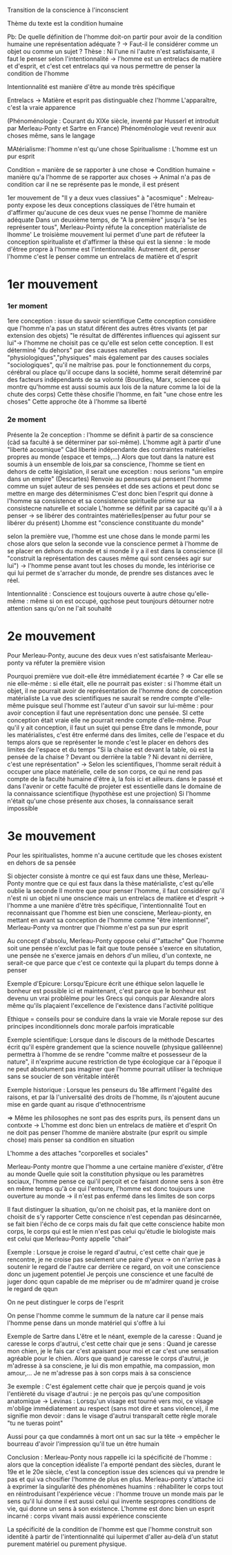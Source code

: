 Transition de la conscience à l'inconscient

Thème du texte est la condition humaine

Pb:  De quelle définition de l'homme doit-on partir pour avoir de la condition humaine une représentation adéquate ?
-> Faut-il le considérer comme un objet ou comme un sujet ?
Thèse : Ni l'une ni l'autre n'est satisfaisante, il faut le penser selon l'intentionnalité -> l'homme est un entrelacs de matière et d'esprit, et c'est cet entrelacs qui va nous permettre de penser la condition de l'homme

Intentionnalité est manière d'être au monde très spécifique

Entrelacs -> Matière et esprit pas distinguable chez l'homme
L'apparaître, c'est la vraie apparence

(Phénoménologie : Courant du XIXe siècle, inventé par Husserl et introduit par Merleau-Ponty et Sartre en France)
Phénoménologie veut revenir aux choses même, sans le langage

MAtérialisme: l'homme n'est qu'une chose
Spiritualisme : L'homme est un pur esprit

Condition = manière de se rapporter à une chose
=> Condition humaine = manière qu'a l'homme de se rapporter aux choses
-> Animal n'a pas de condition car il ne se représente pas le monde, il est présent

1er mouvement de "Il y a deux vues classiues" à "acosmique" : Melreau-ponty expose les deux conceptions classiques de l'être humain et d'affirmer qu'aucune de ces deux vues ne pense l'homme de manière adéquate
Dans un deuxième temps, de "A la première" jusqu'à "se les représenter tous", Merleau-Pointy réfute la conception matérialiste de lhomme'
Le troisième mouvement lui permet d'une part de réfuteer la conception spiritualiste et d'affirmer la thèse qui est la sienne : le mode d'êtree propre à l'homme est l'intentionnalité. Autrement dit, penser l'homme c'est le penser comme un entrelacs de matière et d'esprit

# 1er mouvement

### 1er moment

1ere conception : issue du savoir scientifique
Cette conception considère que l'homme n'a pas un statut diférent des autres êtres vivants (et par extension des objets) "le résultat de différentes influences qui agissent sur lui"-> l'homme ne choisit pas ce qu'elle est selon cette conception. Il est déterminé "du dehors" par des causes naturelles "physiologiques","physiques" mais également par des causes sociales "sociologiques", qu'il ne maîtrise pas. pour le fonctionnement du corps, cérébral ou place qu'il occupe dans la société, homme serait détemriné par des facteurs indépendants de sa volonté (Bourdieu, Marx, sciencee qui montre qu'homme est aussi soumis aux lois de la nature comme la loi de la chute des corps)
Cette thèse chosifie l'homme, en fait "une chose entre les choses"
Cette approche ôte à l'homme sa liberté

### 2e moment

Présente la 2e conception : l'homme se définit à partir de sa conscience (càd sa faculté à se déterminer par soi-même). L'homme agit à partir d'une "liberté acosmique"
Càd liberté indépendante des contraintes matérielles propres au monde (espace et temps,...)
Alors que tout dans la nature est soumis à un ensemble de lois,par sa conscience, l'homme se tient en dehors de cette législation, il serait une exception : nous serions "un empire dans un empire" (Descartes)
Renvoie au penseurs qui pensent l'homme comme un sujet auteur de ses pensées et dde ses actions et peut donc se mettre en marge des déterminismes
C'est donc bien l'esprit qui donne à l'homme sa consistence et sa consistence spirituelle prime sur sa consistecne naturelle et sociale
L'homme se définit par sa capacité qu'il a à penser -> se libérer des contraintes matérielles(penser au futur pour se libérer du présent)
Lhomme est "conscience constituante du monde"

selon la première vue, l'homme est une chose dans le monde parmi les chose alors que selon la seconde vue la conscience permet à l'homme de se placer en dehors du monde et si monde il y a il est dans la conscience (il "construit la représentation des causes même qui sont censées agir sur lui") -> l'homme pense avant tout les choses du monde, les intériorise ce qui lui permet de s'arracher du monde, de prendre ses distances avec le réel.


Intentionnalité : Conscience est toujours ouverte à autre chose qu'elle-même : même si on est occupé, qqchose peut tounjours détourner notre attention sans qu'on ne l'ait souhaité

# 2e mouvement

Pour Merleau-Ponty, aucune des deux vues n'est satisfaisante
Merleau-ponty va réfuter la première vision

Pourquoi première vue doit-elle être immédiatement écartée ?
=> Car elle se nie elle-même : si elle était, elle ne pourrait pas exister : si l'homme était un objet, il ne pourrait avoir de représentation de l'homme donc de conception matérialiste
La vue des scientifiques ne saurait se rendre compte d'elle-même puisque seul l'homme est l'auteur  d'un savoir sur lui-même : pour avoir conception il faut une représentation donc une pensée.
SI cette conception était vraie elle ne pourrait rendre compte d'elle-même.
Pour qu'il y ait conception, il faut un sujet qui pense
Etre dans le mmonde, pour les matérialistes, c'est être enfermé dans des limites, celle de l'espace et du temps alors que se représenter le monde c'est le placer en dehors des limites de l'espace et du temps
"Si la chaise est devant la table, où est la pensée de la chaise ? Devant ou derrière la table ? Ni devant ni derrière, c'est une représentation" -> Selon les scientifiques, l'homme serait réduit à occuper une place matérielle, celle de son corps, ce qui ne rend pas compte de la faculté humaine d'être à, la fois ici et ailleurs. dans le passé et dans l'avenir or cette faculté de projeter est essentielle dans le domaine de la connaissance scientifique (hypothèse est une projection)
Si l'homme n'était qu'une chose présente aux choses, la connaissance serait impossible

# 3e mouvement


Pour les spiritualistes, homme n'a aucune certitude que les choses existent en dehors de sa pensée

Si objecter consiste à montre ce qui est faux dans une thèse, Merleau-Ponty montre que ce qui est faux dans la thèse matérialiste, c'est qu'elle oublie la seconde
Il montre que pour penser l'homme, il faut considérer qu'il n'est ni un objet ni une onscience mais un entrelacs de matière et d'esprit -> l'homme a une manière d'être très spécifique, l'intentionnalité
Tout en reconnaissant que l'homme est bien une consciene, Merleau-pionty, en mettant en avant sa conception de l'homme comme "être intentionnel", Merleau-Ponty va montrer que l'hiomme n'est pa sun pur esprit

Au concept d'absolu, Merleau-Ponty oppose celui d'"attache"
Que l'homme soit une pensée n'exclut pas le fait que toute pensée s'exerce en situtation, une pensée ne s'exerce jamais en dehors d'un milieu, d'un contexte, ne serait-ce que parce que c'est ce contexte qui la plupart du temps donne à penser

Exemple d'Epicure:
Lorsqu'Epicure écrit une éthique selon laquelle le bonheur est possible ici et maintenant, c'est parce que le bonheur est devenu un vrai problèlme pour les Grecs qui conquis par Alexandre alors même qu'ils plaçaient l'excellence de l'existence dans l'activité politique

Ethique = conseils pour se conduire dans la vraie vie
Morale repose sur des principes inconditionnels donc morale parfois impraticable

Exemple scientifique:
Lorsque dans le discours de la méthode Descartes écrit qu'il espère grandement que la science nouvelle (physique galiléenne) permettra à  l'homme de se rendre "comme maître et possesseur de la nature", il n'exprime aucune restriction de type écologique car à l'époque il ne peut absolument pas imaginer que l'homme pourrait utiliser la technique sans se soucier de son véritable intérêt

Exemple historique :
Lorsque les penseurs du 18e affirment l'égalité des raisons, et par là l'universalité des droits de l'homme, ils n'ajoutent aucune mise en garde quant au risque d'ethnocentrisme

=> Même les philosophes ne sont pas des esprits purs, ils pensent dans un contxxte
-> L'homme est donc bien un entrelacs de matière et d'esprit
On ne doit pas penser l'homme de manière abstraite (pur esprit ou simple chose) mais penser sa condition en situation

L'homme a des attaches "corporelles et sociales"

Merleau-Ponty montre que l'homme a une certaine manière d'exister, d'être au monde
Quelle quie soit la constitution physique ou les paramètres sociaux, l'homme pense ce qui'il perçoit et ce faisant donne sens à son être en même temps qu'à ce qui l'entoure, l'homme est donc toujours une ouverture au monde -> il n'est pas enfermé dans les limites de son corps

Il faut distinguer la situation, qu'on ne choisit pas, et la manière dont on choisit de s'y rapporter
Cette conscience n'est cependan pas désincarnée, se fait bien l'écho de ce corps mais du fait que cette conscience habite mon corps, le corps qui est le mien n'est pas celui qu'étudie le biologiste mais est celui que Merleau-Ponty appelle "chair"

Exemple  : Lorsque je croise le regard d'autrui, c'est cette chair que je rencontre, je ne croise pas seulement une paire d'yeux -> on n'arrive pas à soutenir le regard de l'autre car derrière ce regard, on voit une conscience donc un jugement potentiel
Je perçois une conscience et une faculté de juger donc qqun capable de me mépriser ou de m'admirer quand je croise le regard de qqun

On ne peut distinguer le corps de l'esprit

On pense l'homme comme le summum de la nature car il pense mais l'homme pense dans un monde matériel qui s'offre à lui

Exemple de Sartre dans L'être et le néant, exemple de la caresse :
Quand je caresse le corps d'autrui, c'est cette chair que je sens :
Quand je caresse mon chien, je le fais car c'est apaisant pour moi et car c'est une sensation agréable pour le chien.
Alors que quand je caresse le corps d'autrui, je m'adresse à sa consciene, je lui dis mon empathie, ma compassion, mon amour,...
Je ne m'adresse pas à son corps mais à sa conscience

3e exemple :
C'est également cette chair que je perçois quand je vois l'entièreté du visage d'autrui : je ne perçois pas qu'une composition anatomique
-> Levinas : Lorsqu'un visage est tourné vers moi, ce visage m'oblige immédiatement au respect (sans mot dire et sans violence), il me signifie mon devoir : dans le visage d'autrui transparaît cette règle morale "tu ne tueras point"

Aussi pour ça que condamnés à mort ont un sac sur la tête -> empêcher le bourreau d'avoir l'impression qu'il tue un être humain

Conclusion : Merleau-Ponty nous rappelle ici la spécificité de l'homme : alors que la conception idéaliste l'a emporté pendant des siècles, durant le 19e et le 20e siècle, c'est la conception issue des sciences qui va prendre le pas et qui va chosifier l'homme de plus en plus. Merleau-ponty s'attache ici à exprimer la singularité des phénomènes huamins : réhabiliter le corps tout en réintroduisant l'expérience vécue : l'homme trouve un monde mais par le sens qu'il lui donne il est aussi celui qui  invente sespropres conditions de vie, qui donne un sens à son existence. L'homme est donc bien un esprit incarné : corps vivant mais aussi expérience consciente

La spécificité de la condition de l'homme est que l'homme construit son identité à partir de l'intentionnalité qui luipermet d'aller au-delà d'un statut purement matériel ou purement physique.






